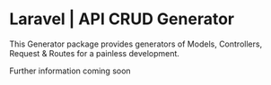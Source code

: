 # Laravel | API CRUD Generator

This Generator package provides generators of Models, Controllers, Request & Routes for a painless development. 

Further information coming soon
